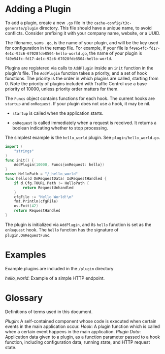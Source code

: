 <!--
    Licensed to the Apache Software Foundation (ASF) under one
    or more contributor license agreements.  See the NOTICE file
    distributed with this work for additional information
    regarding copyright ownership.  The ASF licenses this file
    to you under the Apache License, Version 2.0 (the
    "License"); you may not use this file except in compliance
    with the License.  You may obtain a copy of the License at

      http://www.apache.org/licenses/LICENSE-2.0

    Unless required by applicable law or agreed to in writing,
    software distributed under the License is distributed on an
    "AS IS" BASIS, WITHOUT WARRANTIES OR CONDITIONS OF ANY
    KIND, either express or implied.  See the License for the
    specific language governing permissions and limitations
    under the License.
-->

# Adding a Plugin

To add a plugin, create a new `.go` file in the `cache-config/t3c-generate/plugin` directory. This file should have a unique name, to avoid conflicts. Consider prefixing it with your company name, website, or a UUID.

The filename, sans `.go`, is the name of your plugin, and will be the key used for configuration in the remap file. For example, if your file is `f49e54fc-fd17-4e1c-92c6-67028fde8504-hello-world.go`, the name of your plugin is `f49e54fc-fd17-4e1c-92c6-67028fde8504-hello-world`.

Plugins are registered via calls to `AddPlugin` inside an `init` function in the plugin's file. The `AddPlugin` function takes a priority, and a set of hook functions. The priority is the order in which plugins are called, starting from 0. Note the priority of plugins included with Traffic Control use a base priority of 10000, unless priority order matters for them.

The `Funcs` object contains functions for each hook. The current hooks are `startup` and `onRequest`. If your plugin does not use a hook, it may be nil.

* `startup` is called when the application starts.

* `onRequest` is called immediately when a request is received. It returns a boolean indicating whether to stop processing.

The simplest example is the `hello_world` plugin. See `plugin/hello_world.go`.

```go
import (
	"strings"
)
func init() {
	AddPlugin(10000, Funcs{onRequest: hello})
}
const HelloPath = "/_hello_world"
func hello(d OnRequestData) IsRequestHandled {
	if d.Cfg.TOURL.Path != HelloPath {
		return RequestUnhandled
	}
	cfgFile := "Hello World!\n"
	fmt.Println(cfgFile)
	os.Exit(42)
	return RequestHandled
}

```

The plugin is initialized via `AddPlugin`, and its `hello` function is set as the `onRequest` hook. The `hello` function has the signature of `plugin.OnRequestFunc`.

# Examples

Example plugins are included in the `/plugin` directory

*hello_world*: Example of a simple HTTP endpoint.

# Glossary

Definitions of terms used in this document.

*Plugin*: A self-contained component whose code is executed when certain events in the main application occur.
*Hook*: A plugin function which is called when a certain event happens in the main application.
*Plugin Data*: Application data given to a plugin, as a function parameter passed to a hook function, including configuration data, running state, and HTTP request state.
